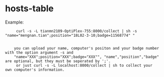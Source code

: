 hosts-table
===========

Example:

         curl -s -L tianmn2109-OptiPlex-755:8000/collect | sh -s "name="mengnan.tian";position="18L02-3-10;badge=11568774" "


        you can upload your name, computer's positon and your badge number with the option argument -s and 
        "name="XXX";position="XXX";badge="XXX"", "name","position","badge" are optional, but they must be seperated by ';'.
         or just curl -s -L localhost:8000/collect | sh to collect your own computer's information.

